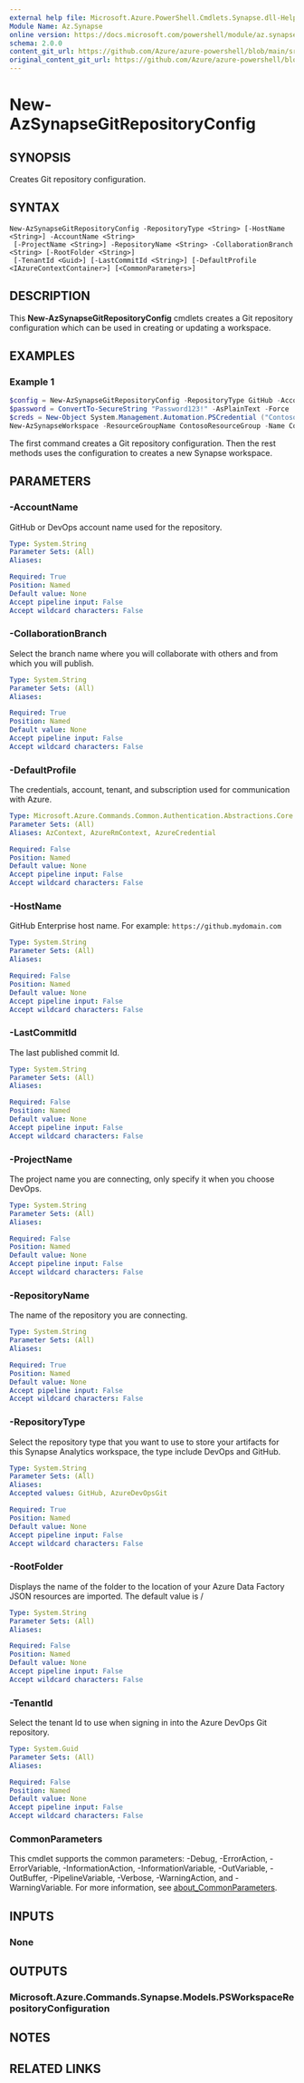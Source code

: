 ```yaml
---
external help file: Microsoft.Azure.PowerShell.Cmdlets.Synapse.dll-Help.xml
Module Name: Az.Synapse
online version: https://docs.microsoft.com/powershell/module/az.synapse/new-azsynapsegitrepositoryconfig
schema: 2.0.0
content_git_url: https://github.com/Azure/azure-powershell/blob/main/src/Synapse/Synapse/help/New-AzSynapseGitRepositoryConfig.md
original_content_git_url: https://github.com/Azure/azure-powershell/blob/main/src/Synapse/Synapse/help/New-AzSynapseGitRepositoryConfig.md
---
```


# New-AzSynapseGitRepositoryConfig

## SYNOPSIS
Creates Git repository configuration.

## SYNTAX

```
New-AzSynapseGitRepositoryConfig -RepositoryType <String> [-HostName <String>] -AccountName <String>
 [-ProjectName <String>] -RepositoryName <String> -CollaborationBranch <String> [-RootFolder <String>]
 [-TenantId <Guid>] [-LastCommitId <String>] [-DefaultProfile <IAzureContextContainer>] [<CommonParameters>]
```

## DESCRIPTION
This **New-AzSynapseGitRepositoryConfig** cmdlets creates a Git repository configuration which can be used in creating or updating a workspace.

## EXAMPLES

### Example 1
```powershell
$config = New-AzSynapseGitRepositoryConfig -RepositoryType GitHub -AccountName ContosoAccount -RepositoryName ContosoRepo -CollaborationBranch main
$password = ConvertTo-SecureString "Password123!" -AsPlainText -Force
$creds = New-Object System.Management.Automation.PSCredential ("ContosoUser", $password)
New-AzSynapseWorkspace -ResourceGroupName ContosoResourceGroup -Name ContosoWorkspace -Location northeurope -DefaultDataLakeStorageAccountName ContosoAdlGen2Storage -DefaultDataLakeStorageFilesystem ContosoFileSystem -SqlAdministratorLoginCredential $creds -AsJob -GitRepository $config
```

The first command creates a Git repository configuration. Then the rest methods uses the configuration to creates a new Synapse workspace.

## PARAMETERS

### -AccountName
GitHub or DevOps account name used for the repository.

```yaml
Type: System.String
Parameter Sets: (All)
Aliases:

Required: True
Position: Named
Default value: None
Accept pipeline input: False
Accept wildcard characters: False
```

### -CollaborationBranch
Select the branch name where you will collaborate with others and from which you will publish.

```yaml
Type: System.String
Parameter Sets: (All)
Aliases:

Required: True
Position: Named
Default value: None
Accept pipeline input: False
Accept wildcard characters: False
```

### -DefaultProfile
The credentials, account, tenant, and subscription used for communication with Azure.

```yaml
Type: Microsoft.Azure.Commands.Common.Authentication.Abstractions.Core.IAzureContextContainer
Parameter Sets: (All)
Aliases: AzContext, AzureRmContext, AzureCredential

Required: False
Position: Named
Default value: None
Accept pipeline input: False
Accept wildcard characters: False
```

### -HostName
GitHub Enterprise host name.
For example: `https://github.mydomain.com`

```yaml
Type: System.String
Parameter Sets: (All)
Aliases:

Required: False
Position: Named
Default value: None
Accept pipeline input: False
Accept wildcard characters: False
```

### -LastCommitId
The last published commit Id.

```yaml
Type: System.String
Parameter Sets: (All)
Aliases:

Required: False
Position: Named
Default value: None
Accept pipeline input: False
Accept wildcard characters: False
```

### -ProjectName
The project name you are connecting, only specify it when you choose DevOps.

```yaml
Type: System.String
Parameter Sets: (All)
Aliases:

Required: False
Position: Named
Default value: None
Accept pipeline input: False
Accept wildcard characters: False
```

### -RepositoryName
The name of the repository you are connecting.

```yaml
Type: System.String
Parameter Sets: (All)
Aliases:

Required: True
Position: Named
Default value: None
Accept pipeline input: False
Accept wildcard characters: False
```

### -RepositoryType
Select the repository type that you want to use to store your artifacts for this Synapse Analytics workspace, the type include DevOps and GitHub.

```yaml
Type: System.String
Parameter Sets: (All)
Aliases:
Accepted values: GitHub, AzureDevOpsGit

Required: True
Position: Named
Default value: None
Accept pipeline input: False
Accept wildcard characters: False
```

### -RootFolder
Displays the name of the folder to the location of your Azure Data Factory JSON resources are imported.
The default value is /

```yaml
Type: System.String
Parameter Sets: (All)
Aliases:

Required: False
Position: Named
Default value: None
Accept pipeline input: False
Accept wildcard characters: False
```

### -TenantId
Select the tenant Id to use when signing in into the Azure DevOps Git repository.

```yaml
Type: System.Guid
Parameter Sets: (All)
Aliases:

Required: False
Position: Named
Default value: None
Accept pipeline input: False
Accept wildcard characters: False
```

### CommonParameters
This cmdlet supports the common parameters: -Debug, -ErrorAction, -ErrorVariable, -InformationAction, -InformationVariable, -OutVariable, -OutBuffer, -PipelineVariable, -Verbose, -WarningAction, and -WarningVariable. For more information, see [about_CommonParameters](http://go.microsoft.com/fwlink/?LinkID=113216).

## INPUTS

### None

## OUTPUTS

### Microsoft.Azure.Commands.Synapse.Models.PSWorkspaceRepositoryConfiguration

## NOTES

## RELATED LINKS
